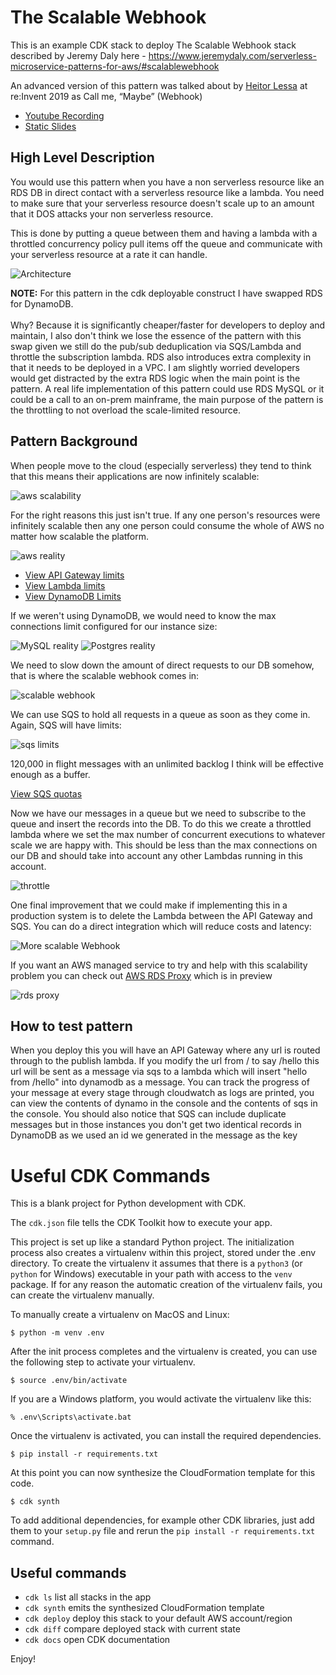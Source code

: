 # The Scalable Webhook

This is an example CDK stack to deploy The Scalable Webhook stack described by Jeremy Daly here - https://www.jeremydaly.com/serverless-microservice-patterns-for-aws/#scalablewebhook

An advanced version of this pattern was talked about by [Heitor Lessa](https://twitter.com/heitor_lessa) at re:Invent 2019 as Call me, “Maybe” (Webhook)

* [Youtube Recording](https://www.youtube.com/watch?v=9IYpGTS7Jy0)
* [Static Slides](https://d1.awsstatic.com/events/reinvent/2019/REPEAT_3_Serverless_architectural_patterns_and_best_practices_ARC307-R3.pdf)


## High Level Description
You would use this pattern when you have a non serverless resource like an RDS DB in direct contact with a serverless resource like a lambda. You need to make
sure that your serverless resource doesn&apos;t scale up to an amount that it DOS attacks your non serverless resource.

This is done by putting a queue between them and having a lambda with a throttled concurrency policy pull items off the queue and communicate with your 
serverless resource at a rate it can handle.

![Architecture](https://raw.githubusercontent.com/cdk-patterns/serverless/master/the-scalable-webhook/img/architecture.png)

<strong>NOTE:</strong> For this pattern in the cdk deployable construct I have swapped RDS for DynamoDB. <br /><br />Why? Because it is significantly cheaper/faster for developers to deploy and maintain, I also don't think we lose the essence of the pattern with this swap given we still do the pub/sub deduplication via SQS/Lambda and throttle the subscription lambda. RDS also introduces extra complexity in that it needs to be deployed in a VPC. I am slightly worried developers would get distracted by the extra RDS logic when the main point is the pattern. A real life implementation of this pattern could use RDS MySQL or it could be a call to an on-prem mainframe, the main purpose of the pattern is the throttling to not overload the scale-limited resource.

## Pattern Background

When people move to the cloud (especially serverless) they tend to think that this means their applications are now infinitely scalable:

![aws scalability](img/aws_scalability.png)

For the right reasons this just isn't true. If any one person's resources were infinitely scalable then any one person could consume the whole of AWS no matter how scalable the platform.

![aws reality](img/aws_reality.png)

- [View API Gateway limits](https://docs.aws.amazon.com/apigateway/latest/developerguide/api-gateway-request-throttling.html)
- [View Lambda limits](https://docs.aws.amazon.com/lambda/latest/dg/gettingstarted-limits.html)
- [View DynamoDB Limits](https://docs.aws.amazon.com/amazondynamodb/latest/developerguide/Limits.html)


If we weren't using DynamoDB, we would need to know the max connections limit configured for our instance size:

![MySQL reality](img/mysql.png)
![Postgres reality](img/postgres.png)

We need to slow down the amount of direct requests to our DB somehow, that is where the scalable webhook comes in:

![scalable webhook](img/scalable_webhook.png)

We can use SQS to hold all requests in a queue as soon as they come in. Again, SQS will have limits:

![sqs limits](img/sqs.png) 

120,000 in flight messages with an unlimited backlog I think will be effective enough as a buffer.

[View SQS quotas](https://docs.aws.amazon.com/AWSSimpleQueueService/latest/SQSDeveloperGuide/sqs-quotas.html)

Now we have our messages in a queue but we need to subscribe to the queue and insert the records into the DB. To do this we create a throttled lambda where we set the max number of concurrent executions to whatever scale we are happy with. This should be less than the max connections on our DB and should take into account any other Lambdas running in this account.

![throttle](img/throttle.png)

One final improvement that we could make if implementing this in a production system is to delete the Lambda between the API Gateway and SQS. You can do a direct integration which will reduce costs and latency:

![More scalable Webhook](img/more_scalable_webhook.png)

If you want an AWS managed service to try and help with this scalability problem you can check out [AWS RDS Proxy](https://aws.amazon.com/rds/proxy/) which is in preview

![rds proxy](img/rds_proxy.png)

## How to test pattern

When you deploy this you will have an API Gateway where any url is routed through to the publish lambda. If you modify the url from / to say /hello this url will be sent as a message via sqs to a lambda
which will insert "hello from /hello" into dynamodb as a message. You can track the progress of your message at every stage through cloudwatch as logs are printed, you can view the contents of
dynamo in the console and the contents of sqs in the console. You should also notice that SQS can include duplicate messages but in those instances you don't get two identical records in DynamoDB as 
we used an id we generated in the message as the key

# Useful CDK Commands

This is a blank project for Python development with CDK.

The `cdk.json` file tells the CDK Toolkit how to execute your app.

This project is set up like a standard Python project.  The initialization
process also creates a virtualenv within this project, stored under the .env
directory.  To create the virtualenv it assumes that there is a `python3`
(or `python` for Windows) executable in your path with access to the `venv`
package. If for any reason the automatic creation of the virtualenv fails,
you can create the virtualenv manually.

To manually create a virtualenv on MacOS and Linux:

```
$ python -m venv .env
```

After the init process completes and the virtualenv is created, you can use the following
step to activate your virtualenv.

```
$ source .env/bin/activate
```

If you are a Windows platform, you would activate the virtualenv like this:

```
% .env\Scripts\activate.bat
```

Once the virtualenv is activated, you can install the required dependencies.

```
$ pip install -r requirements.txt
```

At this point you can now synthesize the CloudFormation template for this code.

```
$ cdk synth
```

To add additional dependencies, for example other CDK libraries, just add
them to your `setup.py` file and rerun the `pip install -r requirements.txt`
command.

## Useful commands

 * `cdk ls`          list all stacks in the app
 * `cdk synth`       emits the synthesized CloudFormation template
 * `cdk deploy`      deploy this stack to your default AWS account/region
 * `cdk diff`        compare deployed stack with current state
 * `cdk docs`        open CDK documentation

Enjoy!
